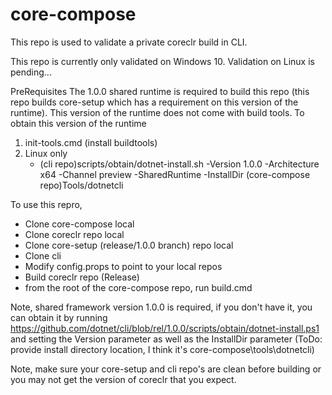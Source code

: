 # core-compose

This repo is used to validate a private coreclr build in CLI.

This repo is currently only validated on Windows 10. Validation on Linux is pending...

PreRequisites
The 1.0.0 shared runtime is required to build this repo (this repo builds core-setup which has a requirement on this version of the runtime).  This version of the runtime does not come with build tools.  To obtain this version of the runtime
  1. init-tools.cmd (install buildtools)
  2. Linux only
     - (cli repo)scripts/obtain/dotnet-install.sh -Version 1.0.0 -Architecture x64 -Channel preview -SharedRuntime -InstallDir (core-compose repo)Tools/dotnetcli

To use this repro,

- Clone core-compose local
- Clone coreclr repo local
- Clone core-setup (release/1.0.0 branch) repo local
- Clone cli
- Modify config.props to point to your local repos
- Build coreclr repo (Release)
- from the root of the core-compose repo, run build.cmd

Note, shared framework version 1.0.0 is required, if you don't have it, you can obtain it by running https://github.com/dotnet/cli/blob/rel/1.0.0/scripts/obtain/dotnet-install.ps1 and setting the Version parameter as well as the InstallDir parameter (ToDo: provide install directory location, I think it's core-compose\tools\dotnetcli) 

Note, make sure your core-setup and cli repo's are clean before building or you may not get the version of coreclr that you expect.
